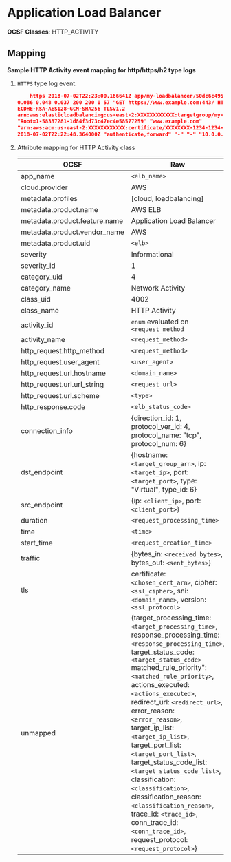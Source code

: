 # Application Load Balancer

**OCSF Classes**: HTTP_ACTIVITY

## Mapping

**Sample HTTP Activity event mapping for http/https/h2 type logs**

1. `HTTPS` type log event.

    ```json
        https 2018-07-02T22:23:00.186641Z app/my-loadbalancer/50dc6c495c0c9188 192.168.131.39:2817 10.0.0.1:80
    0.086 0.048 0.037 200 200 0 57 "GET https://www.example.com:443/ HTTP/1.1" "curl/7.46.0"
    ECDHE-RSA-AES128-GCM-SHA256 TLSv1.2
    arn:aws:elasticloadbalancing:us-east-2:XXXXXXXXXXXX:targetgroup/my-targets/73e2d6bc24d8a067 
    "Root=1-58337281-1d84f3d73c47ec4e58577259" "www.example.com" 
    "arn:aws:acm:us-east-2:XXXXXXXXXXXX:certificate/XXXXXXXX-1234-1234-1234-XXXXXXXXXXXX" 1 
    2018-07-02T22:22:48.364000Z "authenticate,forward" "-" "-" "10.0.0.1:80" "200" "-" "-" TID_123456
    ```

2. Attribute mapping for HTTP Activity class

    |OCSF|Raw|
    |-|-|
    | app_name | `<elb_name>` |
    | cloud.provider | AWS |
    | metadata.profiles | [cloud, loadbalancing] |
    | metadata.product.name | AWS ELB |
    | metadata.product.feature.name | Application Load Balancer |
    | metadata.product.vendor_name | AWS |
    | metadata.product.uid | `<elb>` |
    | severity | Informational |
    | severity_id | 1 |
    | category_uid | 4 |
    | category_name | Network Activity |
    | class_uid | 4002 |
    | class_name | HTTP Activity |
    | activity_id | `enum` evaluated on `<request_method` |
    | activity_name | `<request_method>` |
    | http_request.http_method | `<request_method>` |
    | http_request.user_agent | `<user_agent>`|
    | http_request.url.hostname | `<domain_name>` |
    | http_request.url.url_string | `<request_url>` |
    | http_request.url.scheme | `<type>` |
    | http_response.code | `<elb_status_code>` |
    | connection_info | {direction_id: 1, protocol_ver_id: 4, protocol_name: "tcp", protocol_num: 6} |
    | dst_endpoint | {hostname: `<target_group_arn>`, ip: `<target_ip>`, port: `<target_port>`, type: "Virtual", type_id: 6} |
    | src_endpoint | {ip: `<client_ip>`, port: `<client_port>`} |
    | duration | `<request_processing_time>` |
    | time | `<time>` |
    | start_time | `<request_creation_time>` |
    | traffic | {bytes_in: `<received_bytes>`, bytes_out: `<sent_bytes>`} |
    | tls | certificate: `<chosen_cert_arn>`, cipher: `<ssl_cipher>`, sni: `<domain_name>`, version: `<ssl_protocol>` |
    | unmapped | {target_processing_time: `<target_processing_time>`, response_processing_time: `<response_processing_time>`, target_status_code: `<target_status_code>` matched_rule_priority": `<matched_rule_priority>`, actions_executed: `<actions_executed>`, redirect_url: `<redirect_url>`, error_reason: `<error_reason>`, target_ip_list: `<target_ip_list>`, target_port_list: `<target_port_list>`, target_status_code_list: `<target_status_code_list>`, classification: `<classification>`, classification_reason: `<classification_reason>`, trace_id: `<trace_id>`, conn_trace_id: `<conn_trace_id>`, request_protocol: `<request_protocol>`} |
